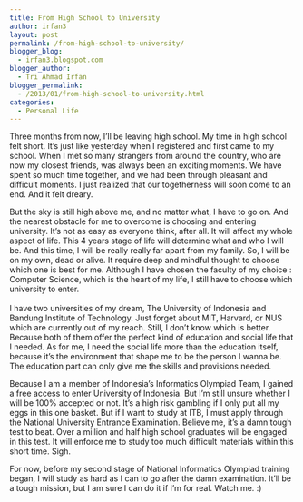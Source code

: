 ```yaml
---
title: From High School to University
author: irfan3
layout: post
permalink: /from-high-school-to-university/
blogger_blog:
  - irfan3.blogspot.com
blogger_author:
  - Tri Ahmad Irfan
blogger_permalink:
  - /2013/01/from-high-school-to-university.html
categories:
  - Personal Life
---
```

Three months from now, I’ll be leaving high school. My time in high school felt short. It’s just like yesterday when I registered and first came to my school. When I met so many strangers from around the country, who are now my closest friends, was always been an exciting moments. We have spent so much time together, and we had been through pleasant and difficult moments. I just realized that our togetherness will soon come to an end. And it felt dreary.

But the sky is still high above me, and no matter what, I have to go on. And the nearest obstacle for me to overcome is choosing and entering university. It’s not as easy as everyone think, after all. It will affect my whole aspect of life. This 4 years stage of life will determine what and who I will be. And this time, I will be really really far apart from my family. So, I will be on my own, dead or alive. It require deep and mindful thought to choose which one is best for me. Although I have chosen the faculty of my choice : Computer Science, which is the heart of my life, I still have to choose which university to enter.  
<a name="more"></a>  
I have two universities of my dream, The University of Indonesia and Bandung Institute of Technology. Just forget about MIT, Harvard, or NUS which are currently out of my reach. Still, I don’t know which is better. Because both of them offer the perfect kind of education and social life that I needed. As for me, I need the social life more than the education itself, because it’s the environment that shape me to be the person I wanna be. The education part can only give me the skills and provisions needed.

Because I am a member of Indonesia’s Informatics Olympiad Team, I gained a free access to enter University of Indonesia. But I’m still unsure whether I will be 100% accepted or not. It’s a high risk gambling if I only put all my eggs in this one basket. But if I want to study at ITB, I must apply through the National University Entrance Examination. Believe me, it’s a damn tough test to beat. Over a million and half high school graduates will be engaged in this test. It will enforce me to study too much difficult materials within this short time. Sigh.

For now, before my second stage of National Informatics Olympiad training began, I will study as hard as I can to go after the damn examination. It’ll be a tough mission, but I am sure I can do it if I’m for real. Watch me. :)